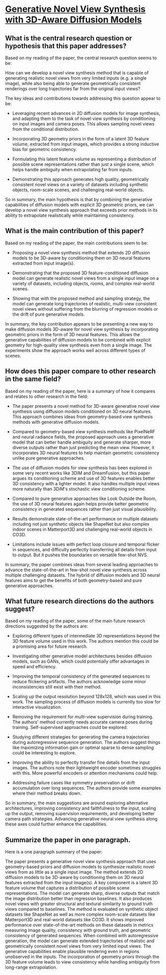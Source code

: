 # [Generative Novel View Synthesis with 3D-Aware Diffusion Models](https://arxiv.org/abs/2304.02602)

## What is the central research question or hypothesis that this paper addresses?

 Based on my reading of the paper, the central research question seems to be: 

How can we develop a novel view synthesis method that is capable of generating realistic novel views from very limited inputs (e.g. a single image), while also being able to generate geometrically consistent renderings over long trajectories far from the original input views?

The key ideas and contributions towards addressing this question appear to be:

- Leveraging recent advances in 2D diffusion models for image synthesis, and adapting them to the task of novel view synthesis by conditioning on input images and camera poses. This allows sampling novel views from the conditional distribution. 

- Incorporating 3D geometry priors in the form of a latent 3D feature volume, extracted from input images, which provides a strong inductive bias for geometric consistency. 

- Formulating this latent feature volume as representing a distribution of possible scene representations rather than just a single scene, which helps handle ambiguity when extrapolating far from inputs.

- Demonstrating this approach generates high quality, geometrically consistent novel views on a variety of datasets including synthetic objects, room-scale scenes, and challenging real-world objects.

So in summary, the main hypothesis is that by combining the generative capabilities of diffusion models with explicit 3D geometric priors, we can develop a novel view synthesis approach that exceeds prior methods in its ability to extrapolate realistically while maintaining consistency.


## What is the main contribution of this paper?

 Based on my reading of the paper, the main contributions seem to be:

- Proposing a novel view synthesis method that extends 2D diffusion models to be 3D-aware by conditioning them on 3D neural features extracted from input image(s). 

- Demonstrating that the proposed 3D feature-conditioned diffusion model can generate realistic novel views from a single input image on a variety of datasets, including objects, rooms, and complex real-world scenes.

- Showing that with the proposed method and sampling strategy, the model can generate long trajectories of realistic, multi-view consistent novel views without suffering from the blurring of regression models or the drift of pure generative models.

In summary, the key contribution appears to be presenting a new way to make diffusion models 3D-aware for novel view synthesis by incorporating geometric priors in the form of 3D neural features. This allows the generative capabilities of diffusion models to be combined with explicit geometry for high-quality view synthesis even from a single image. The experiments show the approach works well across different types of scenes.


## How does this paper compare to other research in the same field?

 Based on my reading of the paper, here is a summary of how it compares and relates to other research in the field:

- The paper presents a novel method for 3D-aware generative novel view synthesis using diffusion models conditioned on 3D neural features. This approach combines ideas from geometry-based view synthesis methods with generative diffusion models.

- Compared to geometry-based view synthesis methods like PixelNeRF and neural radiance fields, the proposed approach uses a generative model that can better handle ambiguity and generate sharper, more diverse outputs rather than just predicting the mean view. However, it incorporates 3D neural features to help maintain geometric consistency unlike pure generative approaches.

- The use of diffusion models for view synthesis has been explored in some very recent works like 3DiM and DreamFusion, but this paper argues its conditioning scheme and use of 3D features enables better 3D consistency with a lighter model. It also handles multiple input views more naturally than 3DiM's stochastic view conditioning scheme.

- Compared to pure generative approaches like Look Outside the Room, the use of 3D neural features again helps provide better geometric consistency in generated sequences rather than just visual plausibility.

- Results demonstrate state-of-the-art performance on multiple datasets including not just synthetic objects like ShapeNet but also complex indoor scenes in Matterport3D and challenging real-world objects in CO3D.

- Limitations include issues with perfect loop closure and temporal flicker in sequences, and difficulty perfectly transferring all details from input to output. But it pushes the boundaries on versatile few-shot NVS.

In summary, the paper combines ideas from several leading approaches to advance the state-of-the-art in few-shot novel view synthesis across multiple challenging datasets. The hybrid of diffusion models and 3D neural features aims to get the benefits of both geometry-based and pure generative approaches.


## What future research directions do the authors suggest?

 Based on my reading of the paper, some of the main future research directions suggested by the authors are:

- Exploring different types of intermediate 3D representations beyond the 3D feature volume used in this work. The authors mention this could be a promising area for future research.

- Investigating other generative model architectures besides diffusion models, such as GANs, which could potentially offer advantages in speed and efficiency. 

- Improving the temporal consistency of the generated sequences to reduce flickering artifacts. The authors acknowledge some minor inconsistencies still exist with their method.

- Scaling up the output resolution beyond 128x128, which was used in this work. The sampling process of diffusion models is currently too slow for interactive visualization.

- Removing the requirement for multi-view supervision during training. The authors' method currently needs accurate camera poses during training. Self-supervised approaches could be explored.

- Studying different strategies for generating the camera trajectories during autoregressive sequence generation. The authors suggest things like maximizing information gain or optimal sparse to dense sampling could be interesting to explore.

- Improving the ability to perfectly transfer fine details from the input images. The authors note their lightweight encoder sometimes struggles with this. More powerful encoders or attention mechanisms could help.

- Addressing failure cases like symmetry preservation or drift accumulation over long sequences. The authors provide some examples where their method breaks down.

So in summary, the main suggestions are around exploring alternative architectures, improving consistency and faithfulness to the input, scaling up the output, removing supervision requirements, and developing better camera path strategies. Advancing generative neural view synthesis along these axes could further enhance the capabilities.


## Summarize the paper in one paragraph.

 Here is a one paragraph summary of the paper:

The paper presents a generative novel view synthesis approach that uses geometry-based priors and diffusion models to synthesize realistic novel views from as little as a single input image. The method extends 2D diffusion models to be 3D-aware by conditioning them on 3D neural features extracted from the input image(s). A key component is a latent 3D feature volume that captures a distribution of possible scene representations. The model can generate sharp, diverse outputs that match the image distribution better than regression baselines. It also produces novel views with greater structural and textural similarity to ground truth views compared to baselines. The method is evaluated on synthetic object datasets like ShapeNet as well as more complex room-scale datasets like Matterport3D and real-world datasets like CO3D. It shows improved performance over state-of-the-art methods on these datasets in metrics measuring image quality, consistency with ground truth, and geometric consistency of generated sequences. When combined with autoregressive generation, the model can generate extended trajectories of realistic and geometrically consistent novel views from very limited input views. The generative capabilities enable plausible rendering even in regions unobserved in the inputs. The incorporation of geometry priors through the 3D feature volume leads to view consistency while handling ambiguity from long-range extrapolation.
